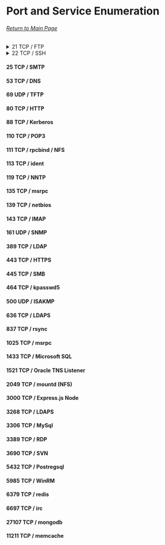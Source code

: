 # Port and Service Enumeration
###### [Return to Main Page](/index.md)


<details>
  <summary>21 TCP / FTP</summary>
  
- ftp
  | | |
  | ------------- | ------------- |
  | Connect to server  | ftp <ip address> |
  | Upload file | ftp> put \<file\>  |
  | Download file  | ftp> get \<file\>  |
  | Upload multiple files | ftp> mput *[.txt/.php/etc..] |
  | Download multiple files | ftp> mget *[.txt/.php/etc..] |
  | Turn off prompt while downloading files | ftp> prompt off |
  | Set mode to binary | ftp> binary |
  
- wget
|||
  | ------------- | ------------- |
  | Recursively download FTP contents  | wget -r ftp://\<user\>@\<ip address\> --password=\<password\><br> wget -r ftp://\<user\>:\<password\>@\<ip address\> |
  | Mirror FTP | wget --mirror ftp://\<user\>:\<password\>@\<ip address\>  |
  
- Proftp
  - Can copy file to/from directories over FTP using write permissions
  | | |
    | ------------- | ------------- |
    | Connect to FTP Server  | telnet \<ip address\> \<port\> |
    | Select file to copy | telnet> site cpfr \<file to copy\>  |
    | Select file to copy | telnet> site cpto \<directory to copy to\>  |
  
</details>
<details>
  <summary>22 TCP / SSH</summary>
  
| Connect to server  | ftp <ip address> |
| ------------- | ------------- |
| Upload file | ftp> put \<file\>  |
  
</details>

#### 25 TCP / SMTP
#### 53 TCP / DNS
#### 69 UDP / TFTP
#### 80 TCP / HTTP
#### 88 TCP / Kerberos
#### 110 TCP / POP3
#### 111 TCP / rpcbind / NFS
#### 113 TCP / ident
#### 119 TCP / NNTP
#### 135 TCP / msrpc
#### 139 TCP / netbios
#### 143 TCP / IMAP
#### 161 UDP / SNMP
#### 389 TCP / LDAP
#### 443 TCP / HTTPS
#### 445 TCP / SMB
#### 464 TCP / kpasswd5
#### 500 UDP / ISAKMP
#### 636 TCP / LDAPS
#### 837 TCP / rsync
#### 1025 TCP / msrpc
#### 1433 TCP / Microsoft SQL
#### 1521 TCP / Oracle TNS Listener
#### 2049 TCP / mountd (NFS)
#### 3000 TCP / Express.js Node
#### 3268 TCP / LDAPS
#### 3306 TCP / MySql
#### 3389 TCP / RDP
#### 3690 TCP / SVN
#### 5432 TCP / Postregsql
#### 5985 TCP / WinRM
#### 6379 TCP / redis
#### 6697 TCP / irc
#### 27107 TCP / mongodb
#### 11211 TCP / memcache
